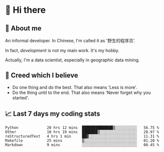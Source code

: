# 👋 Hi there

## :speech_balloon: About me

An informal developer. In Chinese, I'm called it as '野生的程序员'.

In fact, _development_ is not my main work. It's my hobby.

Actually, I'm a data scientist, especially in geographic data mining.

## :see_no_evil: Creed which I believe

- Do one thing and do the best. That also means 'Less is more'.
- Do the thing until to the end. That also means 'Never forget why you started'.

## :chart_with_upwards_trend: Last 7 days my coding stats

<!--START_SECTION:waka-->
```text
Python             20 hrs 12 mins  ██████████████▒░░░░░░░░░░   56.75 % 
Other              10 hrs 19 mins  ███████▒░░░░░░░░░░░░░░░░░   28.97 % 
reStructuredText   4 hrs 1 min     ██▓░░░░░░░░░░░░░░░░░░░░░░   11.31 % 
Makefile           25 mins         ▒░░░░░░░░░░░░░░░░░░░░░░░░   01.20 % 
Markdown           9 mins          ░░░░░░░░░░░░░░░░░░░░░░░░░   00.45 % 
```
<!--END_SECTION:waka-->
